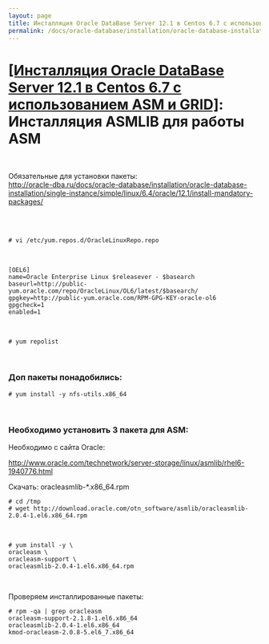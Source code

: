 ```yaml
---
layout: page
title: Инсталляция Oracle DataBase Server 12.1 в Centos 6.7 с использованием ASM и GRID - Инсталляция ASMLIB для работы ASM
permalink: /docs/oracle-database/installation/oracle-database-installation/single/asm/linux/6.7/oracle/12.1/asmlib-installation/
---
```


# <a href="/docs/oracle-database/installation/oracle-database-installation/single/asm/linux/6.7/oracle/12.1/">[Инсталляция Oracle DataBase Server 12.1 в Centos 6.7 с использованием ASM и GRID]</a>: Инсталляция ASMLIB для работы ASM

<br/>

Обязательные для установки пакеты:  
http://oracle-dba.ru/docs/oracle-database/installation/oracle-database-installation/single-instance/simple/linux/6.4/oracle/12.1/install-mandatory-packages/


<br/><br/>

    # vi /etc/yum.repos.d/OracleLinuxRepo.repo

<br/>

    [OEL6]
    name=Oracle Enterprise Linux $releasever - $basearch
    baseurl=http://public-yum.oracle.com/repo/OracleLinux/OL6/latest/$basearch/
    gpgkey=http://public-yum.oracle.com/RPM-GPG-KEY-oracle-ol6
    gpgcheck=1
    enabled=1

<br/>

    # yum repolist

<br/>

### Доп пакеты понадобились:

    # yum install -y nfs-utils.x86_64


<br/>

### Необходимо установить 3 пакета для ASM:

Необходимо с сайта Oracle:

http://www.oracle.com/technetwork/server-storage/linux/asmlib/rhel6-1940776.html

Скачать: oracleasmlib-*.x86_64.rpm


    # cd /tmp
    # wget http://download.oracle.com/otn_software/asmlib/oracleasmlib-2.0.4-1.el6.x86_64.rpm

<br/>

    # yum install -y \
    oracleasm \
    oracleasm-support \
    oracleasmlib-2.0.4-1.el6.x86_64.rpm

<br/>

Проверяем инсталлированные пакеты:

    # rpm -qa | grep oracleasm
    oracleasm-support-2.1.8-1.el6.x86_64
    oracleasmlib-2.0.4-1.el6.x86_64
    kmod-oracleasm-2.0.8-5.el6_7.x86_64

